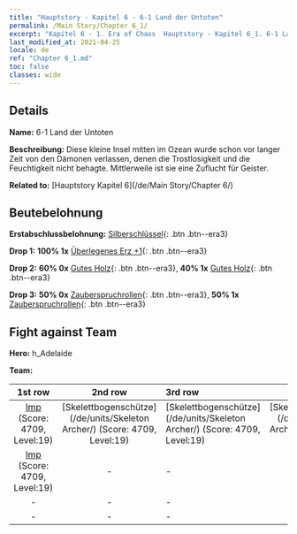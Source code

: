 ```yaml
---
title: "Hauptstory - Kapitel 6 - 6-1 Land der Untoten"
permalink: /Main Story/Chapter 6_1/
excerpt: "Kapitel 6 - 1. Era of Chaos  Hauptstory - Kapitel 6_1. 6-1 Land der Untoten"
last_modified_at: 2021-04-25
locale: de
ref: "Chapter 6_1.md"
toc: false
classes: wide
---
```


## Details

 **Name:** 6-1 Land der Untoten

 **Beschreibung:** Diese kleine Insel mitten im Ozean wurde schon vor langer Zeit von den Dämonen verlassen, denen die Trostlosigkeit und die Feuchtigkeit nicht behagte. Mittlerweile ist sie eine Zuflucht für Geister.

 **Related to:** [Hauptstory Kapitel 6](/de/Main Story/Chapter 6/)

## Beutebelohnung

 **Erstabschlussbelohnung:** [Silberschlüssel](/ItemsDE/con_693/){: .btn .btn--era3}

 **Drop 1:** **100% 1x** [Überlegenes Erz +1](/ItemsDE/mat_19/){: .btn .btn--era3}

 **Drop 2:** **60% 0x** [Gutes Holz](/ItemsDE/mat_13/){: .btn .btn--era3}, **40% 1x** [Gutes Holz](/ItemsDE/mat_13/){: .btn .btn--era3}

 **Drop 3:** **50% 0x** [Zauberspruchrollen](/ItemsDE/con_694/){: .btn .btn--era3}, **50% 1x** [Zauberspruchrollen](/ItemsDE/con_694/){: .btn .btn--era3}


## Fight against Team
 **Hero:** h_Adelaide

 **Team:**


  | 1st row | 2nd row | 3rd row | 4th row |
  |:----:|:----:|:----|:----:|
  | [Imp](/de/units/Imp/) (Score: 4709, Level:19)  | [Skelettbogenschütze](/de/units/Skeleton Archer/) (Score: 4709, Level:19)  | [Skelettbogenschütze](/de/units/Skeleton Archer/) (Score: 4709, Level:19)  | [Skelettbogenschütze](/de/units/Skeleton Archer/) (Score: 4709, Level:19)  |
  | [Imp](/de/units/Imp/) (Score: 4709, Level:19)  | - | - | - |
  | - | - | - | - |
  | - | - | - | - |


